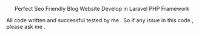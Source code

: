 <p align="center">Perfect Seo Friendly Blog Website Develop in Laravel PHP Framework</p>

<p align="left">All code written and successful tested by me . So if any issue in this code , please ask me .
</p>
